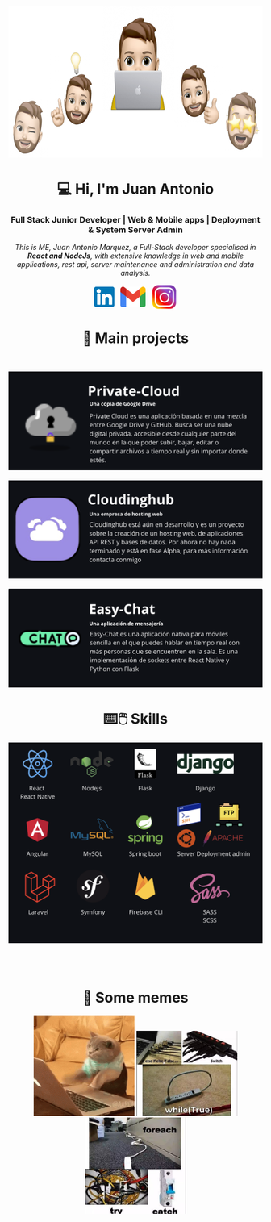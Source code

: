 <p align="center">
  <img src="https://github.com/ByMarqueZz/ByMarqueZz/blob/main/img/fondo-header3.png" height="300">
</p>
<h1 align="center">💻 Hi, I'm Juan Antonio</h1>
<h3 align="center">
  Full Stack Junior Developer | Web & Mobile apps | Deployment & System Server Admin
</h3>
<p align="center">
  <em>This is ME, Juan Antonio Marquez, a Full-Stack developer specialised in <b>React and NodeJs</b>, with extensive knowledge in web and mobile applications, rest api, server maintenance and administration and data analysis.</em>
</p>

<p align="center">
  <a href="https://www.linkedin.com/in/juan-antonio-marquez/" target="_blank"><img align="center" src="https://github.com/ByMarqueZz/ByMarqueZz/blob/main/img/174857.png" alt="linkedin" height="40" width="40"/></a>&nbsp;&nbsp;
   <a href = "mailto: bymarquezz2@gmail.com"><img align="center" src="https://github.com/ByMarqueZz/ByMarqueZz/blob/main/img/Gmail_icon_(2020).svg.png" height="40" width="50" alt="gmail"/></a>&nbsp;&nbsp;
  <a href="https://www.instagram.com/maarquez_10?igsh=MTQzbW11MTEyajJ0dw%3D%3D&utm_source=qr" target="_blank"><img align="center" src="https://github.com/ByMarqueZz/ByMarqueZz/blob/main/img/Logo-Instagram-PNG.png" alt="instagram" height="50" width="50"/></a>
</p>

<h1 align="center">📱 Main projects</h1>
<br>
<p>
    <a href="https://github.com/ByMarqueZz/private-cloud" target="_blank" align="center"><kbd><img src="https://github.com/ByMarqueZz/ByMarqueZz/blob/main/img/Captura%20de%20pantalla%202024-01-16%20a%20las%2010.38.19.png" alt="Private Cloud"/></kbd></a>
  <br><br>
  <a href="https://github.com/ByMarqueZz/cloudinghub" target="_blank" align="center"><kbd><img src="https://github.com/ByMarqueZz/ByMarqueZz/blob/main/img/Captura%20de%20pantalla%202024-01-16%20a%20las%2010.43.58.png" alt="Cloudinghub"/></kbd></a>
  <br><br>
  <a href="https://github.com/ByMarqueZz/easy-chat" target="_blank" align="center"><kbd><img src="https://github.com/ByMarqueZz/ByMarqueZz/blob/main/img/Captura%20de%20pantalla%202024-01-16%20a%20las%2010.54.30.png" alt="Easy Chat"/></kbd></a>
</p>


<h1 align="center">⌨️🖱️ Skills</h1>
<p>
  <kbd><img src="https://github.com/ByMarqueZz/ByMarqueZz/blob/main/img/Captura%20de%20pantalla%202024-01-16%20a%20las%2013.58.49.png"></kbd>
</p>

<br><br>
<h1 align="center">📸 Some memes</h1>
<p align="center">
  <img src="https://github.com/ByMarqueZz/ByMarqueZz/blob/main/img/gato.gif" width="200" heigth="200">
  <img src="https://github.com/ByMarqueZz/ByMarqueZz/blob/main/img/meme.jpeg" width="200" heigth="200">
  <img src="https://github.com/ByMarqueZz/ByMarqueZz/blob/main/img/meme2.jpeg" width="200" heigth="200">
</p>
